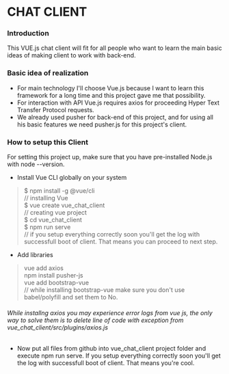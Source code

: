 # CHAT CLIENT
### Introduction
This VUE.js chat client will fit for all people who want to learn the main basic ideas of making client to work with back-end.
### Basic idea of realization
- For main technology I'll choose Vue.js because I want to learn this framework for a long time and this project gave me that possibility. 
- For interaction with API Vue.js requires axios for proceeding Hyper Text Transfer Protocol requests.
- We already used pusher for back-end of this project, and for using all his basic features we need pusher.js for this project's client.

### How to setup this Client

For setting this project up, make sure that you have pre-installed Node.js with node --version.

- Install Vue CLI globally on your system
>  $ npm install -g @vue/cli  
> // installing Vue  
>  $ vue create vue_chat_client  
>  // creating vue project  
>  $ cd vue_chat_client  
>  $ npm run serve  
>  // if you setup everything correctly soon you'll get the log with successfull boot of client. That means you can proceed to next step.  

- Add libraries
> vue add axios  
> npm install pusher-js  
> vue add bootstrap-vue   
> // while installing bootstrap-vue make sure you don't use babel/polyfill and set them to No.  

###### While installng axios you may experience error logs from vue js, the only way to solve them is to delete line of code with exception from vue_chat_client/src/plugins/axios.js

- Now put all files from github into vue_chat_client project folder and execute npm run serve. If you setup everything correctly soon you'll get the log with successfull boot of client. That means you're cool.
